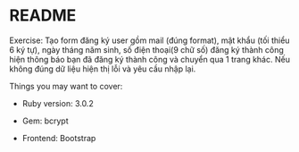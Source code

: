 # README

Exercise:
Tạo form đăng ký user gồm mail (đúng format), mật khẩu (tối thiểu 6 ký tự), ngày tháng năm sinh, số điện thoại(9 chữ số) đăng ký thành công hiện thông báo bạn đã đăng ký thành công và chuyển qua 1 trang khác. Nếu không đúng dữ liệu hiện thị lỗi và yêu cầu nhập lại.

Things you may want to cover:

* Ruby version: 3.0.2

* Gem: bcrypt

* Frontend: Bootstrap
